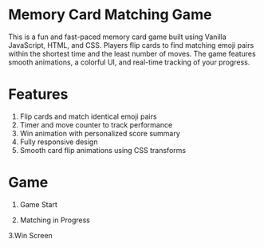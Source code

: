 # Memory Card Matching Game
This is a fun and fast-paced memory card game built using Vanilla JavaScript, HTML, and CSS. Players flip cards to find matching emoji pairs within the shortest time and the least number of moves. The game features smooth animations, a colorful UI, and real-time tracking of your progress.
# Features
1. Flip cards and match identical emoji pairs
2. Timer and move counter to track performance
3. Win animation with personalized score summary
4. Fully responsive design
5. Smooth card flip animations using CSS transforms
# Game
1. Game Start


2. Matching in Progress



3.Win Screen

